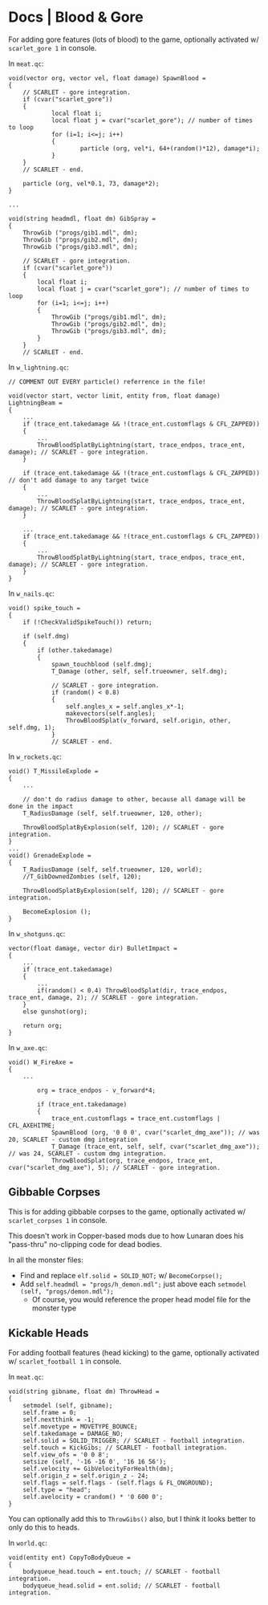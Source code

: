 # Docs | Blood & Gore

For adding gore features (lots of blood) to the game, optionally activated w/ ``scarlet_gore 1`` in console.

In ``meat.qc``:

```
void(vector org, vector vel, float damage) SpawnBlood =
{
    // SCARLET - gore integration.
    if (cvar("scarlet_gore"))
    {
            local float i;
            local float j = cvar("scarlet_gore"); // number of times to loop
            for (i=1; i<=j; i++)
            {
                    particle (org, vel*i, 64+(random()*12), damage*i);
            }
    }
    // SCARLET - end.

    particle (org, vel*0.1, 73, damage*2);
}

...

void(string headmdl, float dm) GibSpray =
{
    ThrowGib ("progs/gib1.mdl", dm);
    ThrowGib ("progs/gib2.mdl", dm);
    ThrowGib ("progs/gib3.mdl", dm);

    // SCARLET - gore integration.
    if (cvar("scarlet_gore"))
    {
        local float i;
        local float j = cvar("scarlet_gore"); // number of times to loop
        for (i=1; i<=j; i++)
        {
            ThrowGib ("progs/gib1.mdl", dm);
            ThrowGib ("progs/gib2.mdl", dm);
            ThrowGib ("progs/gib3.mdl", dm);
        }
    }
    // SCARLET - end.
```

In ``w_lightning.qc``:

```
// COMMENT OUT EVERY particle() referrence in the file!

void(vector start, vector limit, entity from, float damage) LightningBeam =
{
    ...
    if (trace_ent.takedamage && !(trace_ent.customflags & CFL_ZAPPED))
    {
        ...
        ThrowBloodSplatByLightning(start, trace_endpos, trace_ent, damage); // SCARLET - gore integration.
    }

    if (trace_ent.takedamage && !(trace_ent.customflags & CFL_ZAPPED))  // don't add damage to any target twice
    {
        ...
        ThrowBloodSplatByLightning(start, trace_endpos, trace_ent, damage); // SCARLET - gore integration.
    }

    ...
    if (trace_ent.takedamage && !(trace_ent.customflags & CFL_ZAPPED))
    {
        ...
        ThrowBloodSplatByLightning(start, trace_endpos, trace_ent, damage); // SCARLET - gore integration.
    }
}
```

In ``w_nails.qc``:

```
void() spike_touch =
{
    if (!CheckValidSpikeTouch()) return;

    if (self.dmg)
    {
        if (other.takedamage)
        {
            spawn_touchblood (self.dmg);
            T_Damage (other, self, self.trueowner, self.dmg);

            // SCARLET - gore integration.
            if (random() < 0.8)
            {
                self.angles_x = self.angles_x*-1;
                makevectors(self.angles);
                ThrowBloodSplat(v_forward, self.origin, other, self.dmg, 1);
            }
            // SCARLET - end.
```

In ``w_rockets.qc``:

```
void() T_MissileExplode =
{
    ...

    // don't do radius damage to other, because all damage will be done in the impact
    T_RadiusDamage (self, self.trueowner, 120, other);

    ThrowBloodSplatByExplosion(self, 120); // SCARLET - gore integration.
}
...
void() GrenadeExplode =
{
    T_RadiusDamage (self, self.trueowner, 120, world);
    //T_GibDownedZombies (self, 120);

    ThrowBloodSplatByExplosion(self, 120); // SCARLET - gore integration.

    BecomeExplosion ();
}
```

In ``w_shotguns.qc``:

```
vector(float damage, vector dir) BulletImpact =
{
    ...
    if (trace_ent.takedamage)
    {
        ...
        if(random() < 0.4) ThrowBloodSplat(dir, trace_endpos, trace_ent, damage, 2); // SCARLET - gore integration.
    }
    else gunshot(org);

    return org;
}
```

In ``w_axe.qc``:

```
void() W_FireAxe =
{
    ...

        org = trace_endpos - v_forward*4;

        if (trace_ent.takedamage)
        {
            trace_ent.customflags = trace_ent.customflags | CFL_AXEHITME;
            SpawnBlood (org, '0 0 0', cvar("scarlet_dmg_axe")); // was 20, SCARLET - custom dmg integration
            T_Damage (trace_ent, self, self, cvar("scarlet_dmg_axe")); // was 24, SCARLET - custom dmg integration.
            ThrowBloodSplat(org, trace_endpos, trace_ent, cvar("scarlet_dmg_axe"), 5); // SCARLET - gore integration.

```

## Gibbable Corpses

This is for adding gibbable corpses to the game, optionally activated w/ ``scarlet_corpses 1`` in console.

This doesn't work in Copper-based mods due to how Lunaran does his "pass-thru" no-clipping code for dead bodies.

In all the monster files:

- Find and replace ``elf.solid = SOLID_NOT;`` w/ ``BecomeCorpse();``
- Add ``self.headmdl = "progs/h_demon.mdl";`` just above each ``setmodel (self, "progs/demon.mdl");``
    - Of course, you would reference the proper head model file for the monster type

## Kickable Heads

For adding football features (head kicking) to the game, optionally activated w/ ``scarlet_football 1`` in console.

In ``meat.qc``:

```
void(string gibname, float dm) ThrowHead =
{
    setmodel (self, gibname);
    self.frame = 0;
    self.nextthink = -1;
    self.movetype = MOVETYPE_BOUNCE;
    self.takedamage = DAMAGE_NO;
    self.solid = SOLID_TRIGGER; // SCARLET - football integration.
    self.touch = KickGibs; // SCARLET - football integration.
    self.view_ofs = '0 0 8';
    setsize (self, '-16 -16 0', '16 16 56');
    self.velocity += GibVelocityForHealth(dm);
    self.origin_z = self.origin_z - 24;
    self.flags = self.flags - (self.flags & FL_ONGROUND);
    self.type = "head";
    self.avelocity = crandom() * '0 600 0';
}
```

You can optionally add this to ``ThrowGibs()`` also, but I think it looks better to only do this to heads.

In ``world.qc``:

```
void(entity ent) CopyToBodyQueue =
{
    bodyqueue_head.touch = ent.touch; // SCARLET - football integration.
    bodyqueue_head.solid = ent.solid; // SCARLET - football integration.
```